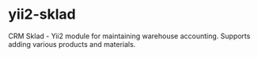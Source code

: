 # yii2-sklad
CRM Sklad - Yii2 module for maintaining warehouse accounting. Supports adding various products and materials.
